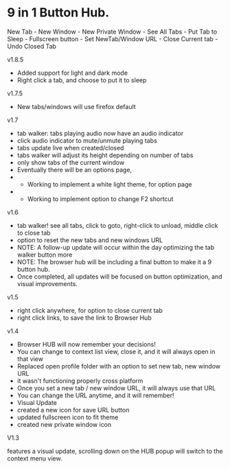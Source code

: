 # 9 in 1 Button Hub.

New Tab - New Window - New Private Window - See All Tabs - Put Tab to Sleep - Fullscreen button - Set NewTab/Window URL - Close Current tab - Undo Closed Tab

v1.8.5

- Added support for light and dark mode
- Right click a tab, and choose to put it to sleep

v1.7.5

- New tabs/windows will use firefox default

v1.7

- tab walker: tabs playing audio now have an audio indicator
- click audio indicator to mute/unmute playing tabs
- tabs update live when created/closed
- tabs walker will adjust its height depending on number of tabs
- only show tabs of the current window
- Eventually there will be an options page,
- - Working to implement a white light theme, for option page
- - Working to implement option to change F2 shortcut

v1.6

- tab walker! see all tabs, click to goto, right-click to unload, middle click to close tab
- option to reset the new tabs and new windows URL
- NOTE: A follow-up update will occur within the day optimizing the tab walker button more
- NOTE: The browser hub will be including a final button to make it a 9 button hub.
- Once completed, all updates will be focused on button optimization, and visual improvements.

v1.5

- right click anywhere, for option to close current tab
- right click links, to save the link to Browser Hub

v1.4

- Browser HUB will now remember your decisions!
 - You can change to context list view, close it, and it will always open in that view
- Replaced open profile folder with an option to set new tab, new window URL
 - it wasn't functioning properly cross platform
- Once you set a new tab / new window URL, it will always use that URL
 - You can change the URL anytime, and it will remember!
- Visual Update
- created a new icon for save URL button
- updated fullscreen icon to fit theme
- created new private window icon


V1.3

features a visual update, scrolling down on the HUB popup will switch to the context menu view.